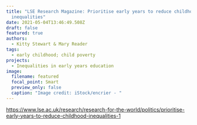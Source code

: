 ```yaml
---
title: "LSE Research Magazine: Prioritise early years to reduce childhood
  inequalities"
date: 2021-05-04T13:46:49.508Z
draft: false
featured: true
authors:
  - Kitty Stewart & Mary Reader 
tags:
  - early childhood; child poverty
projects:
  - Inequalities in early years education
image:
  filename: featured
  focal_point: Smart
  preview_only: false
  caption: "Image credit: iStock/encrier - "
---
```

https://www.lse.ac.uk/research/research-for-the-world/politics/prioritise-early-years-to-reduce-childhood-inequalities-1
